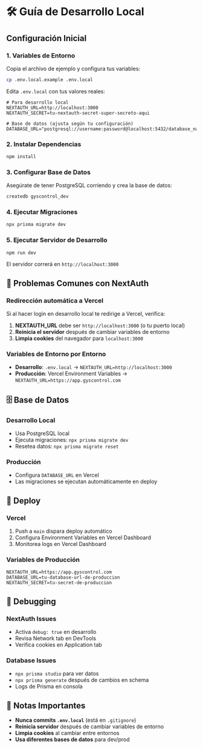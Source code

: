 # 🛠️ Guía de Desarrollo Local

## Configuración Inicial

### 1. Variables de Entorno

Copia el archivo de ejemplo y configura tus variables:

```bash
cp .env.local.example .env.local
```

Edita `.env.local` con tus valores reales:

```env
# Para desarrollo local
NEXTAUTH_URL=http://localhost:3000
NEXTAUTH_SECRET=tu-nextauth-secret-super-secreto-aqui

# Base de datos (ajusta según tu configuración)
DATABASE_URL="postgresql://username:password@localhost:5432/database_name"
```

### 2. Instalar Dependencias

```bash
npm install
```

### 3. Configurar Base de Datos

Asegúrate de tener PostgreSQL corriendo y crea la base de datos:

```bash
createdb gyscontrol_dev
```

### 4. Ejecutar Migraciones

```bash
npx prisma migrate dev
```

### 5. Ejecutar Servidor de Desarrollo

```bash
npm run dev
```

El servidor correrá en `http://localhost:3000`

## 🔐 Problemas Comunes con NextAuth

### Redirección automática a Vercel

Si al hacer login en desarrollo local te redirige a Vercel, verifica:

1. **NEXTAUTH_URL** debe ser `http://localhost:3000` (o tu puerto local)
2. **Reinicia el servidor** después de cambiar variables de entorno
3. **Limpia cookies** del navegador para `localhost:3000`

### Variables de Entorno por Entorno

- **Desarrollo**: `.env.local` → `NEXTAUTH_URL=http://localhost:3000`
- **Producción**: Vercel Environment Variables → `NEXTAUTH_URL=https://app.gyscontrol.com`

## 🗄️ Base de Datos

### Desarrollo Local
- Usa PostgreSQL local
- Ejecuta migraciones: `npx prisma migrate dev`
- Resetea datos: `npx prisma migrate reset`

### Producción
- Configura `DATABASE_URL` en Vercel
- Las migraciones se ejecutan automáticamente en deploy

## 🚀 Deploy

### Vercel
1. Push a `main` dispara deploy automático
2. Configura Environment Variables en Vercel Dashboard
3. Monitorea logs en Vercel Dashboard

### Variables de Producción
```env
NEXTAUTH_URL=https://app.gyscontrol.com
DATABASE_URL=tu-database-url-de-produccion
NEXTAUTH_SECRET=tu-secret-de-produccion
```

## 🐛 Debugging

### NextAuth Issues
- Activa `debug: true` en desarrollo
- Revisa Network tab en DevTools
- Verifica cookies en Application tab

### Database Issues
- `npx prisma studio` para ver datos
- `npx prisma generate` después de cambios en schema
- Logs de Prisma en consola

## 📝 Notas Importantes

- **Nunca commits `.env.local`** (está en `.gitignore`)
- **Reinicia servidor** después de cambiar variables de entorno
- **Limpia cookies** al cambiar entre entornos
- **Usa diferentes bases de datos** para dev/prod